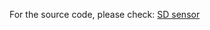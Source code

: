 For the source code, please check: [SD sensor](https://github.com/tuwiendsg/COMOT4U/tree/master/GovOps/Demo-applications/FMS%20Services/sdsensor)
